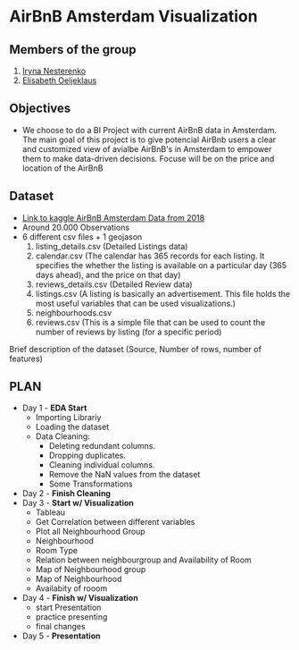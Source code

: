 # AirBnB Amsterdam Visualization

## Members of the group 
1. <a href="https://github.com/Iryna-Nesterenko">Iryna Nesterenko</a>
2. <a href="https://github.com/ellagoesbeyond">Elisabeth Oeljeklaus</a>

## Objectives 

 - We choose to do a BI Project with current AirBnB data in Amsterdam. The main goal of this project is to give potencial AirBnb users a clear and customized view of avialbe AirBnB's in Amsterdam to empower them to make data-driven decisions. Focuse will be on the price and location of the AirBnB
 
## Dataset 
 - <a href="https://www.kaggle.com/datasets/erikbruin/airbnb-amsterdam">Link to kaggle AirBnB Amsterdam Data from 2018</a>
 - Around 20.000 Observations 
 - 6 different csv files  + 1 geojason
    1. listing_details.csv (Detailed Listings data)
    2. calendar.csv (The calendar has 365 records for each listing. It specifies the whether the listing is available on a particular day (365 days ahead), and the price on that day)
    3. reviews_details.csv (Detailed Review data)
    4. listings.csv (A listing is basically an advertisement. This file holds the most useful variables that can be used visualizations.)
    5. neighbourhoods.csv 
    6. reviews.csv (This is a simple file that can be used to count the number of reviews by listing (for a specific period)
    
 Brief description of the dataset (Source, Number of rows, number of features)

## PLAN 
 - Day 1 - <b>EDA Start</b>
    - Importing Librariy  
    - Loading the dataset
    - Data Cleaning:
      - Deleting redundant columns.
      - Dropping duplicates.    
      - Cleaning individual columns.
      - Remove the NaN values from the dataset
      - Some Transformations
 - Day 2  - <b>Finish Cleaning </b>
 - Day 3 - <b>Start w/ Visualization </b>
    - Tableau 
    - Get Correlation between different variables
    - Plot all Neighbourhood Group
    - Neighbourhood
    - Room Type
    - Relation between neighbourgroup and Availability of Room
    - Map of Neighbourhood group
    - Map of Neighbourhood
    - Availabity of rooom
 - Day 4  - <b>Finish w/ Visualization </b>
    - start Presentation 
    - practice presenting 
    - final changes 
 - Day 5 - <b>Presentation </b>


